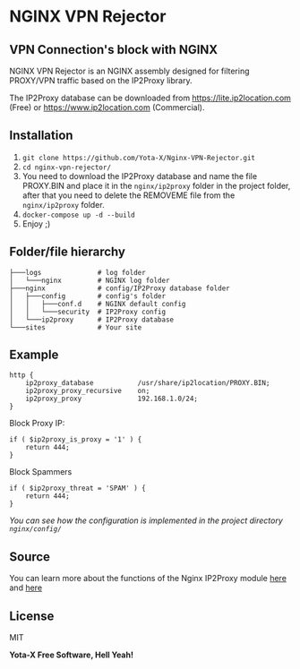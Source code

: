 # NGINX VPN Rejector
## VPN Connection's block with NGINX


NGINX VPN Rejector is an NGINX assembly designed for filtering PROXY/VPN traffic based on the IP2Proxy library.

The IP2Proxy database can be downloaded from https://lite.ip2location.com (Free) or https://www.ip2location.com (Commercial).

## Installation

1. ```git clone https://github.com/Yota-X/Nginx-VPN-Rejector.git```
2. ```cd nginx-vpn-rejector/```
3. You need to download the IP2Proxy database and name the file PROXY.BIN and place it in the ```nginx/ip2proxy``` folder in the project folder, after that you need to delete the REMOVEME file from the ```nginx/ip2proxy``` folder.
4. ```docker-compose up -d --build```
5. Enjoy ;)

## Folder/file hierarchy
```
├───logs              # log folder
│   └───nginx         # NGINX log folder
├───nginx             # config/IP2Proxy database folder
│   ├───config        # config's folder
│   │   ├───conf.d    # NGINX default config
│   │   └───security  # IP2Proxy config
│   └───ip2proxy      # IP2Proxy database
└───sites             # Your site
```

## Example

```
http {
	ip2proxy_database           /usr/share/ip2location/PROXY.BIN;
	ip2proxy_proxy_recursive    on;
	ip2proxy_proxy              192.168.1.0/24;
}
```

Block Proxy IP:

```
if ( $ip2proxy_is_proxy = '1' ) {
    return 444;
}
```

Block Spammers

```
if ( $ip2proxy_threat = 'SPAM' ) {
    return 444;
}
```

*You can see how the configuration is implemented in the project directory ```nginx/config/```*

## Source

You can learn more about the functions of the Nginx IP2Proxy module [here](https://github.com/ip2location/ip2proxy-nginx.git) and [here](https://github.com/ip2location/ip2proxy-c.git)

## License

MIT

**Yota-X Free Software, Hell Yeah!**